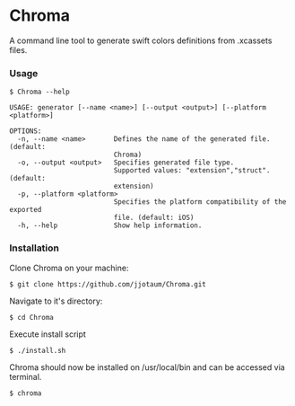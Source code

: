 # Chroma

A command line tool to generate swift colors definitions from .xcassets files.

### Usage

```
$ Chroma --help

USAGE: generator [--name <name>] [--output <output>] [--platform <platform>]

OPTIONS:
  -n, --name <name>       Defines the name of the generated file. (default:
                          Chroma)
  -o, --output <output>   Specifies generated file type.
                          Supported values: "extension","struct". (default:
                          extension)
  -p, --platform <platform>
                          Specifies the platform compatibility of the exported
                          file. (default: iOS)
  -h, --help              Show help information.
```

### Installation

Clone Chroma on your machine:

```
$ git clone https://github.com/jjotaum/Chroma.git
```
Navigate to it's directory:

```
$ cd Chroma
```

Execute install script
```
$ ./install.sh
```
Chroma should now be installed on /usr/local/bin and can be accessed via terminal.
```
$ chroma
```
